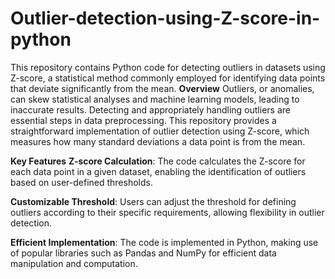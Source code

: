 # Outlier-detection-using-Z-score-in-python
This repository contains Python code for detecting outliers in datasets using Z-score, a statistical method commonly employed for identifying data points that deviate significantly from the mean.
**Overview**
Outliers, or anomalies, can skew statistical analyses and machine learning models, leading to inaccurate results. Detecting and appropriately handling outliers are essential steps in data preprocessing. This repository provides a straightforward implementation of outlier detection using Z-score, which measures how many standard deviations a data point is from the mean.

**Key Features**
**Z-score Calculation**: The code calculates the Z-score for each data point in a given dataset, enabling the identification of outliers based on user-defined thresholds.

**Customizable Threshold**: Users can adjust the threshold for defining outliers according to their specific requirements, allowing flexibility in outlier detection.

**Efficient Implementation**: The code is implemented in Python, making use of popular libraries such as Pandas and NumPy for efficient data manipulation and computation.
